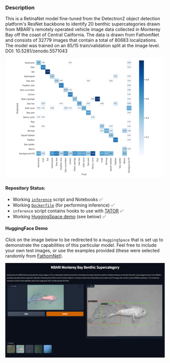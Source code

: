 ### Description 
This is a RetinaNet model fine-tuned from the Detectron2 object detection platform's ResNet backbone to identify 20 benthic supercategories drawn from MBARI's remotely operated vehicle image data collected in Monterey Bay off the coast of Central California. The data is drawn from FathomNet and consists of 32779 images that contain a total of 80683 localizations. The model was trained on an 85/15 train/validation split at the image level. DOI: 10.5281/zenodo.5571043

![image](Figures/confusion_matrix_norm.png)

#### Repository Status:
- Working [`inference`](inference.py) script and Notebooks ✅
- Working [`Dockerfile`](Dockerfile) (for performing inference) ✅
- `inference` script contains hooks to use with [TATOR](tator.io) ✅
- Working [HuggingSpace demo](https://huggingface.co/spaces/Jordan-Pierce/MBARI_Benthic_Supercategory_Object_Detector) (see below) ✅
  
#### HuggingFace Demo

Click on the image below to be redirected to a `HuggingSpace` that is set 
up to demonstrate the capabilities of this particular model. Feel free to 
include your own test images, or use the examples provided (these were 
selected randomly from [FathomNet](fathomnet.com)).

[![homepage](Figures/huggingface.PNG)](https://huggingface.co/spaces/Jordan-Pierce/MBARI_Benthic_Supercategory_Object_Detector)


